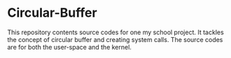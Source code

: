 # Circular-Buffer
This repository contents source codes for one my school project. It tackles the concept of circular buffer and creating system calls. The source codes are for both the user-space and the kernel.
